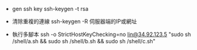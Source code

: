 
* gen ssh key
ssh-keygen -t rsa

* 清除重複的連線
ssh-keygen -R 伺服器端的IP或網址

* 執行多腳本
ssh -o StrictHostKeyChecking=no lin@34.92.123.5 "sudo sh /shell/a.sh && sudo sh /shell/b.sh && sudo sh /shell/c.sh"





